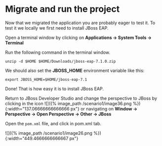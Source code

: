 # Migrate and run the project

Now that we migrated the application you are probably eager to test it. To test it we locally we first need to install JBoss EAP.

Open a terminal window by clicking on **Applications → System Tools → Terminal**

Run the following command in the terminal window.

~~~shell
unzip -d $HOME $HOME/Downloads/jboss-eap-7.1.0.zip
~~~

We should also set the **JBOSS\_HOME** environment variable like this:

~~~shell
export JBOSS_HOME=$HOME/jboss-eap-7.1
~~~

Done! That is how easy it is to install JBoss EAP.

Return to JBoss Developer Studio and change the perspective to JBoss by clicking in the icon ![]({% image_path /scenario1/image36.png %}){:width="137.06666666666666 px"} or navigating on **Window → Perspective → Open Perspective → Other → JBoss**

Open the `pom.xml` file, and click in pom.xml tab.

![]({% image_path /scenario1/image26.png %}){:width="449.4666666666667 px"}



